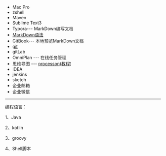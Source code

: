 + Mac Pro
+ zshell
+ Maven
+ Sublime Text3
+ Typora--- MarkDown编写文档
+ [MarkDown语法](https://www.jianshu.com/p/191d1e21f7ed)
+ GitBook--- 本地预览MarkDown文档
+ [git](../git/git_command.md)
+ gitLab
+ OmniPlan --- 在线任务管理
+ 思维导图 --- [processon](https://www.processon.com/)([教程](https://www.processon.com/support#preface))
+ IDEA
+ jenkins
+ sketch
+ 企业邮箱
+ 企业微信

---

编程语言：

1、Java

2、kotlin

3、groovy

4、Shell脚本




